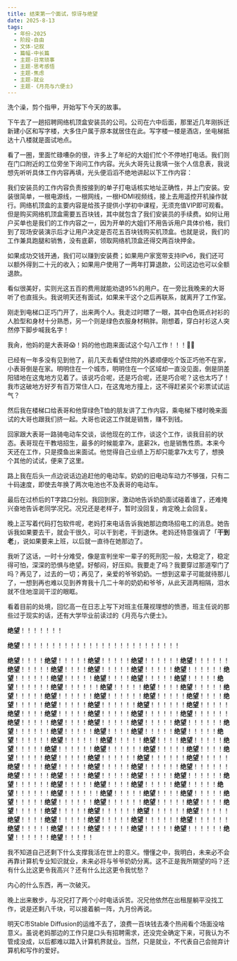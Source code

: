 ```yaml
---
title: 结束第一个面试，惊讶与绝望
date: 2025-8-13
tags:
  - 年份-2025
  - 阶段-自由
  - 文体-记叙
  - 篇幅-中长篇
  - 主题-日常琐事
  - 主题-思考感悟
  - 主题-焦虑
  - 主题-就业
  - 主题-《月亮与六便士》
---
```


洗个澡，剪个指甲，开始写下今天的故事。

下午去了一趟招聘网络机顶盒安装员的公司。公司在六中后面，那里近几年刚拆迁新建小区和写字楼，大多住户属于原本就居住在此。写字楼一楼是酒店，坐电梯抵达十八楼就是面试地点。

看了一圈，里面忙碌嘈杂的很，许多上了年纪的大姐们忙个不停地打电话。我们则在门口附近的工位旁坐下询问工作内容。光头大哥先让我填一张个人信息表，我说想先听听具体工作内容再填，光头便滔滔不绝地讲起以下工作内容：

我们安装员的工作内容负责按接到的单子打电话核实地址正确性，并上门安装。安装很简单，一根电源线，一根网线，一根HDMI视频线，接上去用遥控开机操作就行。网络机顶盒的主要内容是给孩子提供小学初中课程，无须充值VIP即可观看。但是购买网络机顶盒需要五百块钱，其中就包含了我们安装员的手续费。如何让用户买单也是我们的工作内容之一，因为开单的大姐们不用告诉用户具体价格，我们到了现场安装演示后才让用户决定是否花五百块钱购买机顶盒。也就是说，我们的工作兼具跑腿和销售，没有底薪，领取网络机顶盒还得交两百块押金。

如果成功交钱开通，我们可以赚到安装费；如果用户家宽带支持IPv6，我们还可以额外得到二十元的收入；如果用户使用了一两年打算退款，公司这边也可以全额退款。

看似很美好，实则光这五百的费用就能劝退95%的用户。在一旁比我晚来的大哥听了也直摇头。我说明天还有面试，如果来干这个之后再联系，就离开了工作室。

刚走到电梯口正巧门开了，出来两个人。我走过时瞟了一眼，其中白色斑点衬衫的人脸型和身材十分熟悉，另一个则是绿色衣服身材稍胖。刚想着，穿白衬衫这人突然停下脚步喊我名字！

我肏，他妈的是大表哥😱！妈的他也跑来面试这个勾八工作！！！🤣🤡

已经有一年多没有见到他了，前几天去看望住院的外婆顺便吃个饭正巧他不在家，小表哥倒是在家。明明住在一个城市，明明住在一个区域却一直没见面，倒是阴差阳错地在这鬼地方见着了。该说巧合呢，还是巧合呢，还是巧合呢？这也太巧了！我市这破地方好歹有百万常住人口，在这鬼地方撞上，这不得赶紧买个彩票试试运气？

然后我在楼梯口给表哥和他穿绿色T恤的朋友讲了工作内容，乘电梯下楼时晚来面试的大哥也跟我们挤一起。大哥也说这工作就是销售，赚不到钱。

回家跟大表哥一路骑电动车交谈，谈他现在的工作，谈这个工作，谈我目前的状态。表哥现在干教培招生，最多的时候能拿7k，底薪2k，也是销售性质。本来今天还在工作，只是摸鱼出来面试。他觉得自己业绩上万却只能拿7k太亏了，想换个其他的试试，便来了这里。

路上我在后头一点边说话边追赶他的电动车。奶奶的旧电动车动力不够强，只有二十码速度，即使去年换了两次电池也不及表哥的电动车。

最后在过桥后的T字路口分别。我回到家，激动地告诉奶奶面试碰着谁了，还难掩兴奋地告诉老同学况兄。况兄还是老样子，暂时没回复，肯定晚上会回复。

晚上正写着代码打包软件呢，老妈打来电话告诉我她那边商场招电工的消息。她告诉我如果要去干，就会干很久，可以干到老，干到退休。老妈还特意强调了「**干到老**」，说如果要来上班，以后就一直待在她那边了。

我听了这话，一时十分难受，像是宣判坐牢一辈子的死刑犯一般，太稳定了，稳定得可怕，深深的恐惧与绝望。好郁闷，好压抑。我要走了吗？我要穿过那道窄门了吗？再见了，过去的一切；再见了，亲爱的爷爷奶奶。一想到这辈子可能就待那儿了，一想到再也难以见到养育我十几二十年的奶奶和爷爷，从此天涯两相隔，泪水就不住地湿润干涩的眼眶。

看着目前的处境，回忆高一在日志上写下对班主任蔑视理想的愤懑，班主任说的那些过于现实的话，还有大学毕业前读过的《月亮与六便士》。

**绝望**！！！！！！！

**绝望**！！！！！！！！！！！！！！！！！！！！！！！！！！

**绝望**！！！！**绝望**！！！！！**绝望**！！！！！**绝望**！！！！！！**绝望**！！！！！！**绝望**！！！！！**绝望**！！！！**绝望**！！！！！**绝望**！！！！！**绝望**！！！！！！**绝望**！！！！！！**绝望**！！！！！**绝望**！！！！**绝望**！！！！！**绝望**！！！！！**绝望**！！！！！！**绝望**！！！！！！**绝望**！！！！！**绝望**！！！！**绝望**！！！！！**绝望**！！！！！**绝望**！！！！！！**绝望**！！！！！！**绝望**！！！！！**绝望**！！！！**绝望**！！！！！**绝望**！！！！！**绝望**！！！！！！**绝望**！！！！！！**绝望**！！！！！**绝望**！！！！**绝望**！！！！！**绝望**！！！！！**绝望**！！！！！！**绝望**！！！！！！**绝望**！！！！！**绝望**！！！！**绝望**！！！！！**绝望**！！！！！**绝望**！！！！！！**绝望**！！！！！！**绝望**！！！！！**绝望**！！！！**绝望**！！！！！**绝望**！！！！！**绝望**！！！！！！**绝望**！！！！！！**绝望**！！！！！**绝望**！！！！**绝望**！！！！！**绝望**！！！！！**绝望**！！！！！！**绝望**！！！！！！**绝望**！！！！！**绝望**！！！！**绝望**！！！！！**绝望**！！！！！**绝望**！！！！！！**绝望**！！！！！！**绝望**！！！！！**绝望**！！！！**绝望**！！！！！**绝望**！！！！！**绝望**！！！！！！**绝望**！！！！！！**绝望**！！！！！**绝望**！！！！**绝望**！！！！！**绝望**！！！！！**绝望**！！！！！！**绝望**！！！！！！**绝望**！！！！！**绝望**！！！！**绝望**！！！！！**绝望**！！！！！**绝望**！！！！！！**绝望**！！！！！！**绝望**！！！！！**绝望**！！！！**绝望**！！！！！**绝望**！！！！！**绝望**！！！！！！**绝望**！！！！！！**绝望**！！！！！**绝望**！！！！**绝望**！！！！！**绝望**！！！！！**绝望**！！！！！！**绝望**！！！！！！**绝望**！！！！！**绝望**！！！！**绝望**！！！！！**绝望**！！！！！**绝望**！！！！！！**绝望**！！！！！！**绝望**！！！！！**绝望**！！！！**绝望**！！！！！**绝望**！！！！！**绝望**！！！！！！**绝望**！！！！！！**绝望**！！！！！

我不知道自己还剩下什么支撑我活在世上的意义。懵懂之中，我明白，未来必不会再靠计算机专业知识就业，未来必将与爷爷奶奶分离。这不正是我所期望的吗？还有什么比这更令我高兴？还有什么比这更令我忧愁？

内心的什么东西，再一次破灭。

晚上出来散步，与况兄打了两个小时电话诉苦。况兄他依然在出租屋躺平没找工作，说是还剩八千块，可以接着躺一阵，九月份再说。

明天C市Stable Diffusion的运维不去了，浪费一百块钱去凑个热闹看个场面没啥意义。虽说老妈那边的工作只是口头有招聘需求，还没完全确定下来，可我认为不管成没成，以后都难以踏入计算机界就业。当然，只是就业，不代表自己会抛弃计算机和写作的爱好。
